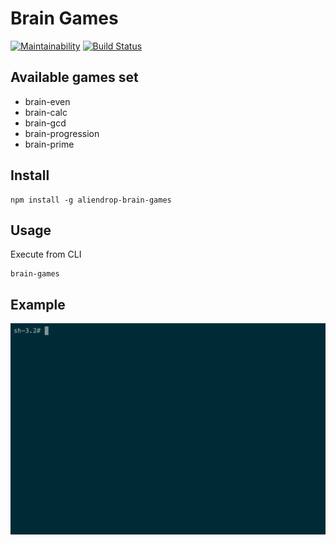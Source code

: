 # Brain Games

[![Maintainability](https://api.codeclimate.com/v1/badges/9cb8e641b861e58cb272/maintainability)](https://codeclimate.com/github/Aliendrop/brain-games/maintainability)
[![Build Status](https://travis-ci.com/Aliendrop/brain-games.svg?branch=master)](https://travis-ci.com/Aliendrop/brain-games)

## Available games set
- brain-even
- brain-calc
- brain-gcd
- brain-progression
- brain-prime

## Install

```
npm install -g aliendrop-brain-games
```

## Usage

Execute from CLI

```
brain-games
```

## Example

![example](./screenshots/brain-prime.gif)
